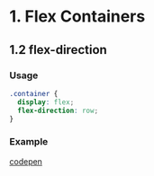 # 1. Flex Containers

## 1.2 flex-direction
### Usage
```css
.container {
  display: flex;
  flex-direction: row;
}
```

### Example 
[codepen](https://codepen.io/andrius111/pen/MWwxYWd)